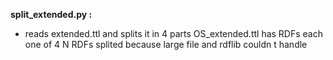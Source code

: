 **split_extended.py :**  
* reads extended.ttl and splits it in 4 parts 
OS_extended.ttl has RDFs
each one of 4 N RDFs
splited because large file and rdflib couldn t handle